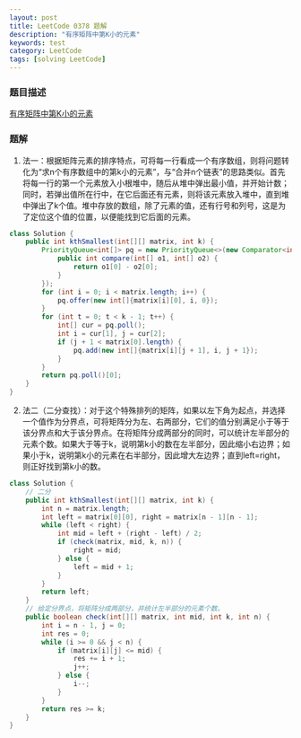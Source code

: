 ```yaml
---
layout: post
title: LeetCode 0378 题解
description: "有序矩阵中第K小的元素"
keywords: test
category: LeetCode
tags: [solving LeetCode]
---
```


### 题目描述
[有序矩阵中第K小的元素](https://leetcode-cn.com/problems/kth-smallest-element-in-a-sorted-matrix/)

### 题解
1. 法一：根据矩阵元素的排序特点，可将每一行看成一个有序数组，则将问题转化为“求n个有序数组中的第k小的元素”，与“合并n个链表”的思路类似。首先将每一行的第一个元素放入小根堆中，随后从堆中弹出最小值，并开始计数；同时，若弹出值所在行中，在它后面还有元素，则将该元素放入堆中，直到堆中弹出了k个值。堆中存放的数组，除了元素的值，还有行号和列号，这是为了定位这个值的位置，以便能找到它后面的元素。
```java
class Solution {
    public int kthSmallest(int[][] matrix, int k) {
        PriorityQueue<int[]> pq = new PriorityQueue<>(new Comparator<int[]>() {
            public int compare(int[] o1, int[] o2) {
                return o1[0] - o2[0];
            }
        });
        for (int i = 0; i < matrix.length; i++) {
            pq.offer(new int[]{matrix[i][0], i, 0});
        }
        for (int t = 0; t < k - 1; t++) {
            int[] cur = pq.poll();
            int i = cur[1], j = cur[2];
            if (j + 1 < matrix[0].length) {
                pq.add(new int[]{matrix[i][j + 1], i, j + 1});
            }
        }
        return pq.poll()[0];
    }
}
```
2. 法二（二分查找）：对于这个特殊排列的矩阵，如果以左下角为起点，并选择一个值作为分界点，可将矩阵分为左、右两部分，它们的值分别满足小于等于该分界点和大于该分界点。在将矩阵分成两部分的同时，可以统计左半部分的元素个数。如果大于等于k，说明第k小的数在左半部分，因此缩小右边界；如果小于k，说明第k小的元素在右半部分，因此增大左边界；直到left=right，则正好找到第k小的数。
```java
class Solution {
    // 二分
    public int kthSmallest(int[][] matrix, int k) {
        int n = matrix.length;
        int left = matrix[0][0], right = matrix[n - 1][n - 1];
        while (left < right) {
            int mid = left + (right - left) / 2;
            if (check(matrix, mid, k, n)) {
                right = mid;
            } else {
                left = mid + 1;
            }
        }
        return left;
    }
    // 给定分界点，将矩阵分成两部分，并统计左半部分的元素个数。
    public boolean check(int[][] matrix, int mid, int k, int n) {
        int i = n - 1, j = 0;
        int res = 0;
        while (i >= 0 && j < n) {
            if (matrix[i][j] <= mid) {
                res += i + 1;
                j++;
            } else {
                i--;
            }
        }
        return res >= k;
    }
}
```